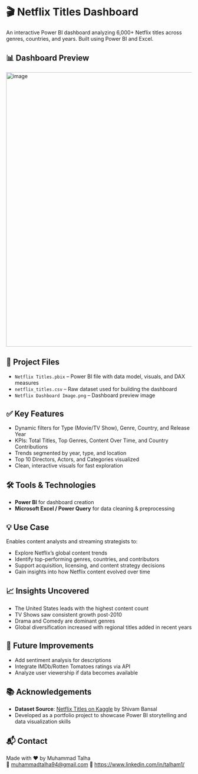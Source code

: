 # 🎬 Netflix Titles Dashboard

An interactive Power BI dashboard analyzing 6,000+ Netflix titles across genres, countries, and years. Built using Power BI and Excel.

## 📊 Dashboard Preview

<img width="1282" height="742" alt="image" src="https://github.com/user-attachments/assets/a2752c45-7dd6-4919-8a98-69aaf7607bfa" />


## 📁 Project Files

- `Netflix Titles.pbix` – Power BI file with data model, visuals, and DAX measures  
- `netflix_titles.csv` – Raw dataset used for building the dashboard  
- `Netflix Dashboard Image.png` – Dashboard preview image  

## ✅ Key Features

- Dynamic filters for Type (Movie/TV Show), Genre, Country, and Release Year  
- KPIs: Total Titles, Top Genres, Content Over Time, and Country Contributions  
- Trends segmented by year, type, and location  
- Top 10 Directors, Actors, and Categories visualized  
- Clean, interactive visuals for fast exploration  

## 🛠️ Tools & Technologies

- **Power BI** for dashboard creation  
- **Microsoft Excel / Power Query** for data cleaning & preprocessing  

## 💡 Use Case

Enables content analysts and streaming strategists to:

- Explore Netflix’s global content trends  
- Identify top-performing genres, countries, and contributors  
- Support acquisition, licensing, and content strategy decisions  
- Gain insights into how Netflix content evolved over time  

## 📈 Insights Uncovered

- The United States leads with the highest content count  
- TV Shows saw consistent growth post-2010  
- Drama and Comedy are dominant genres  
- Global diversification increased with regional titles added in recent years  

## 🧠 Future Improvements

- Add sentiment analysis for descriptions  
- Integrate IMDb/Rotten Tomatoes ratings via API  
- Analyze user viewership if data becomes available  

## 📚 Acknowledgements

- **Dataset Source**: [Netflix Titles on Kaggle](https://www.kaggle.com/datasets/shivamb/netflix-shows) by Shivam Bansal  
- Developed as a portfolio project to showcase Power BI storytelling and data visualization skills  

## 📬 Contact

Made with ❤️ by Muhammad Talha  
📧 muhammadtalha94@gmail.com
🔗 https://www.linkedin.com/in/talham1/
